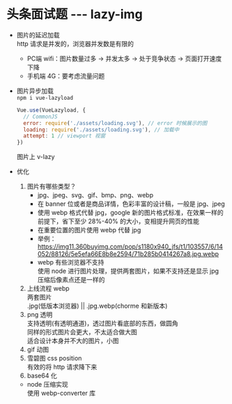 # 头条面试题 --- lazy-img  

- 图片的延迟加载  
  http 请求是并发的，浏览器并发数是有限的  
  + PC端 wifi：图片数量过多 -> 并发太多 -> 处于竞争状态 -> 页面打开速度下降  
  + 手机端 4G：要考虑流量问题  

- 图片异步加载  
  `npm i vue-lazyload`  
  ```js
  Vue.use(VueLazyload, {
    // CommonJS
    error: require('./assets/loading.svg'), // error 时候展示的图
    loading: require('./assets/loading.svg'), // 加载中
    attempt: 1 // viewport 视窗
  })
  ```
  图片上 v-lazy  

- 优化  
  1. 图片有哪些类型？  
     + jpg、jpeg、svg、gif、bmp、png、webp  
     + 在 banner 位或者是商品详情，色彩丰富的设计稿，一般是 jpg、jpeg  
     + 使用 webp 格式代替 jpg，google 新的图片格式标准，在效果一样的前提下，省下至少 28%-40% 的大小，变相提升网页的性能  
     + 在重要位置的图片使用 webp 代替 jpg  
     + 举例：https://img11.360buyimg.com/pop/s1180x940_jfs/t1/103557/6/14052/88126/5e5efa66E8b8e2594/71b285b0414267a8.jpg.webp  
     + webp 有些浏览器不支持  
       使用 node 进行图片处理，提供两套图片，如果不支持还是显示 jpg  
       压缩后像素点还是一样的  
  2. 上线流程 webp  
     两套图片  
     .jpg(低版本浏览器)  ||  .jpg.webp(chorme 和新版本)  
  3. png 透明  
     支持透明(有透明通道)，透过图片看底部的东西，做圆角  
     同样的形式图片会更大，不太适合做大图  
     适合设计本身并不大的图片，小图  
  4. gif  动图  
  5. 雪碧图 css position  
     有效的将 http 请求降下来  
  6. base64 化  
          
  + node 压缩实现  
    使用 webp-converter 库  